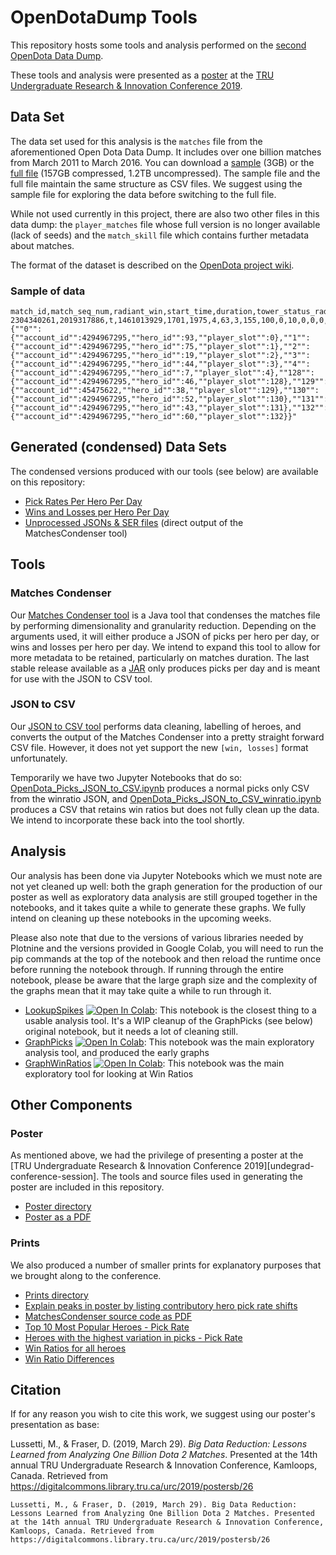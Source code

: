 # OpenDotaDump Tools

This repository hosts some tools and analysis performed on the [second OpenDota Data Dump][opendota-data-dump].

These tools and analysis were presented as a [poster][poster-download] at the [TRU Undergraduate Research & Innovation Conference 2019][undergrad-conference-session].

## Data Set

The data set used for this analysis is the `matches` file from the aforementioned Open Dota Data Dump. It includes over one billion matches from March 2011 to March 2016. You can download a [sample][matches-sample] (3GB) or the [full file][matches-full] (157GB compressed, 1.2TB uncompressed). The sample file and the full file maintain the same structure as CSV files. We suggest using the sample file for exploring the data before switching to the full file.

While not used currently in this project, there are also two other files in this data dump: the `player_matches` file whose full version is no longer available (lack of seeds) and the `match_skill` file which contains further metadata about matches.

The format of the dataset is described on the [OpenDota project wiki][opendotadump-format].

### Sample of data

```csv
match_id,match_seq_num,radiant_win,start_time,duration,tower_status_radiant,tower_status_dire,barracks_status_radiant,barracks_status_dire,cluster,first_blood_time,lobby_type,human_players,leagueid,positive_votes,negative_votes,game_mode,engine,picks_bans,parse_status,chat,objectives,radiant_gold_adv,radiant_xp_adv,teamfights,version,pgroup
2304340261,2019317886,t,1461013929,1701,1975,4,63,3,155,100,0,10,0,0,0,1,1,,3,,,,,,,"{""0"":{""account_id"":4294967295,""hero_id"":93,""player_slot"":0},""1"":{""account_id"":4294967295,""hero_id"":75,""player_slot"":1},""2"":{""account_id"":4294967295,""hero_id"":19,""player_slot"":2},""3"":{""account_id"":4294967295,""hero_id"":44,""player_slot"":3},""4"":{""account_id"":4294967295,""hero_id"":7,""player_slot"":4},""128"":{""account_id"":4294967295,""hero_id"":46,""player_slot"":128},""129"":{""account_id"":45475622,""hero_id"":38,""player_slot"":129},""130"":{""account_id"":4294967295,""hero_id"":52,""player_slot"":130},""131"":{""account_id"":4294967295,""hero_id"":43,""player_slot"":131},""132"":{""account_id"":4294967295,""hero_id"":60,""player_slot"":132}}"
```

## Generated (condensed) Data Sets

The condensed versions produced with our tools (see below) are available on this repository:

- [Pick Rates Per Hero Per Day][data-heroespicks]
- [Wins and Losses per Hero Per Day][data-heroeswinratios]
- [Unprocessed JSONs & SER files][data-condensedmatches] (direct output of the MatchesCondenser tool)

## Tools

### Matches Condenser

Our [Matches Condenser tool](matches-condenser) is a Java tool that condenses the matches file by performing dimensionality and granularity reduction. Depending on the arguments used, it will either produce a JSON of picks per hero per day, or wins and losses per hero per day. We intend to expand this tool to allow for more metadata to be retained, particularly on matches duration. The last stable release available as a [JAR](matches-condenser-release) only produces picks per day and is meant for use with the JSON to CSV tool.

### JSON to CSV

Our [JSON to CSV tool][json-to-csv] performs data cleaning, labelling of heroes, and converts the output of the Matches Condenser into a pretty straight forward CSV file. However, it does not yet support the new `[win, losses]` format unfortunately.

Temporarily we have two Jupyter Notebooks that do so: [OpenDota_Picks_JSON_to_CSV.ipynb][json-to-csv-picks] produces a normal picks only CSV from the winratio JSON, and [OpenDota_Picks_JSON_to_CSV_winratio.ipynb][json-to-csv-winratios] produces a CSV that retains win ratios but does not fully clean up the data. We intend to incorporate these back into the tool shortly.

## Analysis

Our analysis has been done via Jupyter Notebooks which we must note are not yet cleaned up well: both the graph generation for the production of our poster as well as exploratory data analysis are still grouped together in the notebooks, and it takes quite a while to generate these graphs. We fully intend on cleaning up these notebooks in the upcoming weeks.

Please also note that due to the versions of various libraries needed by Plotnine and the versions provided in Google Colab, you will need to run the pip commands at the top of the notebook and then reload the runtime once before running the notebook through. If running through the entire notebook, please be aware that the large graph size and the complexity of the graphs mean that it may take quite a while to run through it.

- [LookupSpikes][analysis-lookupspikes] [![Open In Colab](https://colab.research.google.com/assets/colab-badge.svg)][analysis-lookupspikes-colab]: This notebook is the closest thing to a usable analysis tool. It's a WIP cleanup of the GraphPicks (see below) original notebook, but it needs a lot of cleaning still.
- [GraphPicks][analysis-graphpicks] [![Open In Colab](https://colab.research.google.com/assets/colab-badge.svg)][analysis-graphpicks-colab]: This notebook was the main exploratory analysis tool, and produced the early graphs
- [GraphWinRatios][analysis-graphwinratios] [![Open In Colab](https://colab.research.google.com/assets/colab-badge.svg)][analysis-graphwinratios-colab]: This notebook was the main exploratory tool for looking at Win Ratios

## Other Components

### Poster

As mentioned above, we had the privilege of presenting a poster at the [TRU Undergraduate Research & Innovation Conference 2019][undegrad-conference-session]. The tools and source files used in generating the poster are included in this repository.

- [Poster directory][poster-dir]
- [Poster as a PDF][poster-pdf]

### Prints

We also produced a number of smaller prints for explanatory purposes that we brought along to the conference.

- [Prints directory][prints-dir]
- [Explain peaks in poster by listing contributory hero pick rate shifts][prints-explain]
- [MatchesCondenser source code as PDF][prints-sourcecode]
- [Top 10 Most Popular Heroes - Pick Rate][prints-mostpopular]
- [Heroes with the highest variation in picks - Pick Rate][prints-variability]
- [Win Ratios for all heroes][prints-winratio]
- [Win Ratio Differences][prints-winratio-difference]

## Citation

If for any reason you wish to cite this work, we suggest using our poster's presentation as base:

Lussetti, M., & Fraser, D. (2019, March 29). *Big Data Reduction: Lessons Learned from Analyzing One Billion Dota 2 Matches*. Presented at the 14th annual TRU Undergraduate Research & Innovation Conference, Kamloops, Canada. Retrieved from https://digitalcommons.library.tru.ca/urc/2019/postersb/26

`
Lussetti, M., & Fraser, D. (2019, March 29). Big Data Reduction: Lessons Learned from Analyzing One Billion Dota 2 Matches. Presented at the 14th annual TRU Undergraduate Research & Innovation Conference, Kamloops, Canada. Retrieved from https://digitalcommons.library.tru.ca/urc/2019/postersb/26
`



[opendota-data-dump]: https://blog.opendota.com/2017/03/24/datadump2/	"The OpenDota Project. (2017, March 24). Data Dump (March 2011 to March 2016). Retrieved February 25, 2019, from OpenDota website: https://blog.opendota.com/2017/03/24/datadump2/"
[poster-download]:  https://github.com/marcolussetti/opendotadump-tools/releases/download/poster-v1.1/poster_LussettiMarco_FraserDyson_48x36_CORRECTED.pdf
[undergrad-conference-session]: https://digitalcommons.library.tru.ca/urc/2019/postersb/26/	"Lussetti, M., &amp; Fraser, D. (2019, March 29). Big Data Reduction: Lessons Learned from Analyzing One Billion Dota 2 Matches. Poster presented at the 14th annual TRU Undergraduate Research &amp; Innovation Conference, Kamloops, Canada. Retrieved from https://digitalcommons.library.tru.ca/urc/2019/postersb/26"
[matches-sample]: https://storage.googleapis.com/dota-match-dumps/matches_small.csv
[matches-full]: http://academictorrents.com/details/0ddf777978c0669b52fadd1baa9e256a6d8b3996
[opendotadump-format]: https://github.com/odota/core/wiki/JSON-Data-Dump
[matches-condenser]: https://github.com/marcolussetti/opendotadump-tools/tree/master/matches_condenser
[matches-condenser-jar]: https://github.com/marcolussetti/opendotadump-tools/releases/tag/matches_condenser-v0.4
[json-to-csv]: https://github.com/marcolussetti/opendotadump-tools/blob/master/json_to_csv/opendota_jsontocsv.py
[json-to-csv-picks]: https://github.com/marcolussetti/opendotadump-tools/blob/master/analysis/heroes_winratio/OpenDota_Picks_JSON_to_CSV.ipynb
[json-to-csv-winratios]: https://github.com/marcolussetti/opendotadump-tools/blob/master/analysis/heroes_winratio/OpenDota_Picks_JSON_to_CSV_winratio.ipynb
[analysis-lookupspikes]: https://github.com/marcolussetti/opendotadump-tools/blob/master/analysis/heroes_picks/LookupSpikes.ipynb
[analysis-lookupspikes-colab]: https://colab.research.google.com/github/marcolussetti/opendotadump-tools/blob/master/analysis/heroes_picks/LookupSpikes.ipynb
[analysis-graphpicks]: https://github.com/marcolussetti/opendotadump-tools/blob/master/analysis/heroes_picks/GraphPicks.ipynb
[analysis-graphpicks-colab]: https://colab.research.google.com/github/marcolussetti/opendotadump-tools/blob/master/analysis/heroes_picks/GraphPicks.ipynb
[analysis-graphwinratios]: https://github.com/marcolussetti/opendotadump-tools/blob/master/analysis/heroes_winratio/GraphWinRatios.ipynb
[analysis-graphwinratios-colab]: https://colab.research.google.com/github/marcolussetti/opendotadump-tools/blob/master/analysis/heroes_winratio/GraphWinRatios.ipynb
[data-heroespicks]: https://github.com/marcolussetti/opendotadump-tools/tree/master/data/heroes_picks_csvs
[data-heroeswinratios]: https://github.com/marcolussetti/opendotadump-tools/tree/master/data/heroes_winratio_csvs
[data-condensedmatches]: https://github.com/marcolussetti/opendotadump-tools/tree/master/data/condensed_matches_data
[poster-pdf]: https://github.com/marcolussetti/opendotadump-tools/blob/master/poster/poster_LussettiMarco_FraserDyson_48x36_CORRECTED.pdf
[poster-dir]: https://github.com/marcolussetti/opendotadump-tools/tree/master/poster
[prints-dir]: https://github.com/marcolussetti/opendotadump-tools/tree/master/prints
[prints-explain]: https://github.com/marcolussetti/opendotadump-tools/blob/master/prints/explain_peaks/explain_horizontal.pdf
[prints-sourcecode]: https://github.com/marcolussetti/opendotadump-tools/blob/master/prints/matches_condenser_source_code/Java_11x17.pdf
[prints-mostpopular]: https://github.com/marcolussetti/opendotadump-tools/blob/master/prints/picks_most_popular/most_popular_champions.pdf
[prints-variability]: https://github.com/marcolussetti/opendotadump-tools/blob/master/prints/picks_highest_variability_heroes/highest_variability_champions.pdf
[prints-winratio]: https://github.com/marcolussetti/opendotadump-tools/blob/master/prints/winratios_all/WinRatios.pdf
[prints-winratio-difference]: https://github.com/marcolussetti/opendotadump-tools/blob/master/prints/winratios_differences/win_ratio_differences.pdf
